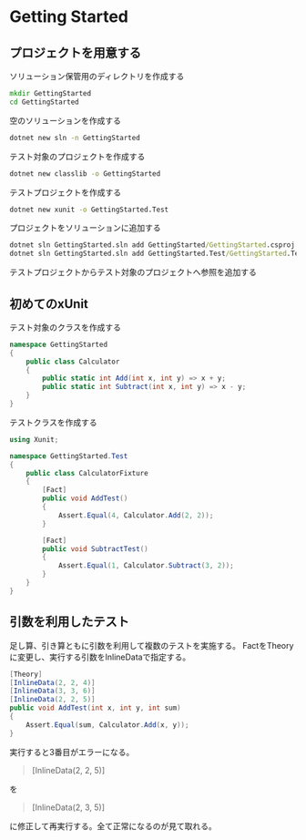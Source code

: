 # Getting Started

## プロジェクトを用意する

ソリューション保管用のディレクトリを作成する

```cmd
mkdir GettingStarted
cd GettingStarted
```

空のソリューションを作成する

```cmd
dotnet new sln -n GettingStarted
```

テスト対象のプロジェクトを作成する

```cmd
dotnet new classlib -o GettingStarted
```

テストプロジェクトを作成する

```cmd
dotnet new xunit -o GettingStarted.Test
```

プロジェクトをソリューションに追加する

```cmd
dotnet sln GettingStarted.sln add GettingStarted/GettingStarted.csproj
dotnet sln GettingStarted.sln add GettingStarted.Test/GettingStarted.Test.csproj
```

テストプロジェクトからテスト対象のプロジェクトへ参照を追加する

## 初めてのxUnit

テスト対象のクラスを作成する

```cs
namespace GettingStarted
{
    public class Calculator
    {
        public static int Add(int x, int y) => x + y;
        public static int Subtract(int x, int y) => x - y;
    }
}
```

テストクラスを作成する

```cs
using Xunit;

namespace GettingStarted.Test
{
    public class CalculatorFixture
    {
        [Fact]
        public void AddTest()
        {
            Assert.Equal(4, Calculator.Add(2, 2));
        }

        [Fact]
        public void SubtractTest()
        {
            Assert.Equal(1, Calculator.Subtract(3, 2));
        }
    }
}
```

## 引数を利用したテスト

足し算、引き算ともに引数を利用して複数のテストを実施する。
FactをTheoryに変更し、実行する引数をInlineDataで指定する。

```cs
[Theory]
[InlineData(2, 2, 4)]
[InlineData(3, 3, 6)]
[InlineData(2, 2, 5)]
public void AddTest(int x, int y, int sum)
{
    Assert.Equal(sum, Calculator.Add(x, y));
}
```

実行すると3番目がエラーになる。

> [InlineData(2, 2, 5)]

を

> [InlineData(2, 3, 5)]

に修正して再実行する。全て正常になるのが見て取れる。
